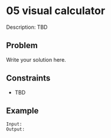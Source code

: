# 05 visual calculator

Description: TBD

## Problem

Write your solution here.

## Constraints

- TBD

## Example

```
Input:
Output:
```
